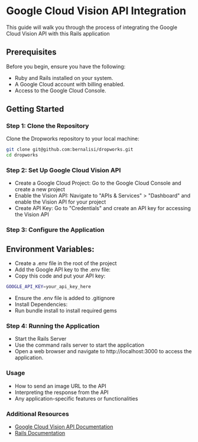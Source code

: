 # Google Cloud Vision API Integration

This guide will walk you through the process of integrating the Google Cloud Vision API with this Rails application

## Prerequisites

Before you begin, ensure you have the following:

- Ruby and Rails installed on your system.
- A Google Cloud account with billing enabled.
- Access to the Google Cloud Console.

## Getting Started

### Step 1: Clone the Repository

Clone the Dropworks repository to your local machine:

```bash
git clone git@github.com:bernalisi/dropworks.git
cd dropworks
```

### Step 2: Set Up Google Cloud Vision API
- Create a Google Cloud Project: Go to the Google Cloud Console and create a new project
- Enable the Vision API: Navigate to "APIs & Services" > "Dashboard" and enable the Vision API for your project
- Create API Key: Go to "Credentials" and create an API key for accessing the Vision API

### Step 3: Configure the Application
## Environment Variables:
- Create a .env file in the root of the project
- Add the Google API key to the .env file:
- Copy this code and put your API key:
```bash
GOOGLE_API_KEY=your_api_key_here
```

- Ensure the .env file is added to .gitignore
- Install Dependencies:
- Run bundle install to install required gems

### Step 4: Running the Application
- Start the Rails Server
- Use the command rails server to start the application
- Open a web browser and navigate to http://localhost:3000 to access the application.

### Usage
- How to send an image URL to the API
- Interpreting the response from the API
- Any application-specific features or functionalities

### Additional Resources
- [Google Cloud Vision API Documentation]([url](https://cloud.google.com/vision/docs)https://cloud.google.com/vision/docs)
- [Rails Documentation]([url](https://guides.rubyonrails.org/)https://guides.rubyonrails.org/)
